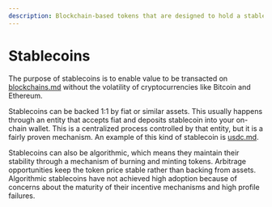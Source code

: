 ```yaml
---
description: Blockchain-based tokens that are designed to hold a stable value.
---
```


# Stablecoins

The purpose of stablecoins is to enable value to be transacted on [blockchains.md](../blockchains.md "mention") without the volatility of cryptocurrencies like Bitcoin and Ethereum.

Stablecoins can be backed 1:1 by fiat or similar assets. This usually happens through an entity that accepts fiat and deposits stablecoin into your on-chain wallet. This is a centralized process controlled by that entity, but it is a fairly proven mechanism. An example of this kind of stablecoin is [usdc.md](usdc.md "mention").

Stablecoins can also be algorithmic, which means they maintain their stability through a mechanism of burning and minting tokens. Arbitrage opportunities keep the token price stable rather than backing from assets. Algorithmic stablecoins have not achieved high adoption because of concerns about the maturity of their incentive mechanisms and high profile failures.
